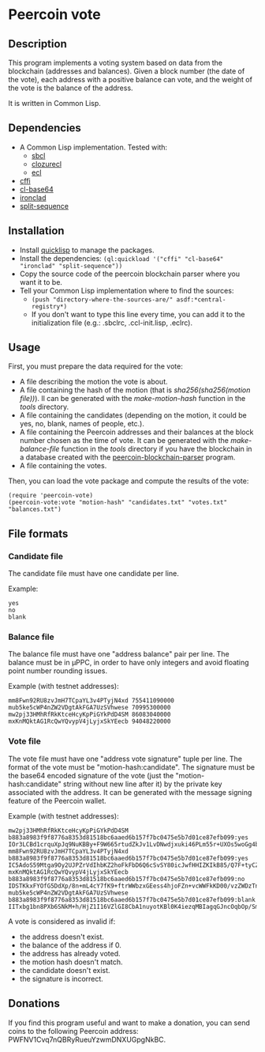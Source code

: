 # Peercoin vote

## Description

This program implements a voting system based on data from the blockchain (addresses and balances).
Given a block number (the date of the vote), each address with a positive balance can vote, and the weight of the vote is the balance of the address.

It is written in Common Lisp.

## Dependencies

* A Common Lisp implementation. Tested with:
  * [sbcl](http://www.sbcl.org)
  * [clozurecl](http://ccl.clozure.com)
  * [ecl](http://ecls.sourceforge.net)
* [cffi](http://www.cliki.net/CFFI)
* [cl-base64](http://www.cliki.net/cl-base64)
* [ironclad](http://cliki.net/Ironclad)
* [split-sequence](http://www.cliki.net/SPLIT-SEQUENCE)

## Installation

* Install [quicklisp](http://www.quicklisp.org/beta/) to manage the packages.
* Install the dependencies: ```(ql:quickload '("cffi" "cl-base64" "ironclad" "split-sequence"))```
* Copy the source code of the peercoin blockchain parser where you want it to be.
* Tell your Common Lisp implementation where to find the sources:
  * ```(push "directory-where-the-sources-are/" asdf:*central-registry*)```
  * If you don't want to type this line every time, you can add it to the initialization file (e.g.: .sbclrc, .ccl-init.lisp, .eclrc).

## Usage

First, you must prepare the data required for the vote:

* A file describing the motion the vote is about.
* A file containing the hash of the motion (that is *sha256(sha256(motion file))*). Il can be generated with the *make-motion-hash* function in the *tools* directory.
* A file containing the candidates (depending on the motion, it could be yes, no, blank, names of people, etc.).
* A file containing the Peercoin addresses and their balances at the block number chosen as the time of vote. It can be generated with the *make-balance-file* function in the *tools* directory if you have the blockchain in a database created with the [peercoin-blockchain-parser](http://github.com/glv2/peercoin-blockchain-parser) program.
* A file containing the votes.

Then, you can load the vote package and compute the results of the vote:

    (require 'peercoin-vote)
    (peercoin-vote:vote "motion-hash" "candidates.txt" "votes.txt" "balances.txt")

## File formats

### Candidate file

The candidate file must have one candidate per line.

Example:

    yes
    no
    blank

### Balance file

The balance file must have one "address balance" pair per line.
The balance must be in µPPC, in order to have only integers and avoid floating point number rounding issues.

Example (with testnet addresses):

    mm8Fwn92RU8zvJmH7TCpaYL3v4PTyjN4xd 755411090000
    mub5ke5cWP4nZW2VDgtAkFGA7UzSVhwese 70995300000
    mw2pj33HMhRfRkKtceHcyKpPiGYkPdD4SM 86083040000
    mxKnMQktAG1RcQwYQvypV4jLyjxSkYEecb 94048220000

### Vote file

The vote file must have one "address vote signature" tuple per line.
The format of the vote must be "motion-hash:candidate".
The signature must be the base64 encoded signature of the vote (just the "motion-hash:candidate" string without new line after it) by the private key associated with the address. It can be generated with the message signing feature of the Peercoin wallet.

Example (with testnet addresses):

    mw2pj33HMhRfRkKtceHcyKpPiGYkPdD4SM b883a8983f9f8776a8353d81518bc6aaed6b157f7bc0475e5b7d01ce87efb099:yes IOr3LCBd1crquXpJq9NuKBBy+F9W665rtudZkJv1LvDNwdjxuki46PLm55r+UXOs5woGg4bbvMWMwl8pUs2tqjk=
    mm8Fwn92RU8zvJmH7TCpaYL3v4PTyjN4xd b883a8983f9f8776a8353d81518bc6aaed6b157f7bc0475e5b7d01ce87efb099:yes IC5AdoS59Mtga9Oy2UJPZrVdIhbKZ2hoFkFbD6Q6cSvSY80icJwfHHIZKIkB85/Q7F+tyCZkP7YuGyjzZ5Y2ORI=
    mxKnMQktAG1RcQwYQvypV4jLyjxSkYEecb b883a8983f9f8776a8353d81518bc6aaed6b157f7bc0475e5b7d01ce87efb099:no IDSTKkxFYOfG5DdXp/8n+mL4cY7fK9+ftrWWbzxGEess4hjoFZn+vcWWFkKD00/vzZWDzTnQZsNUvRRPLO+3Sl8=
    mub5ke5cWP4nZW2VDgtAkFGA7UzSVhwese b883a8983f9f8776a8353d81518bc6aaed6b157f7bc0475e5b7d01ce87efb099:blank IITxbg1bn8PXb6SNkM+h/HjZ1I16VZlGI8CbA1nuyotKBl0K4iezqMBIagqGJncOqbOp/Smd2oPu8rH9+oqFubU= 

A vote is considered as invalid if:

* the address doesn't exist.
* the balance of the address if 0.
* the address has already voted.
* the motion hash doesn't match.
* the candidate doesn't exist.
* the signature is incorrect.

## Donations

If you find this program useful and want to make a donation, you can send coins to the following Peercoin address: PWFNV1Cvq7nQBRyRueuYzwmDNXUGpgNkBC.

